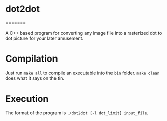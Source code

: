 dot2dot
=======
=======

A C++ based program for converting any image file into a rasterized dot to dot picture for your later amusement.

Compilation
===========

Just run `make all` to compile an executable into the `bin` folder.
`make clean` does what it says on the tin.

Execution
=========

The format of the program is `./dot2dot [-l dot_limit] input_file`.
